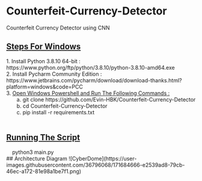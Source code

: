 # Counterfeit-Currency-Detector
Counterfeit Currency Detector using CNN
<h2><u>Steps For Windows</u></h2>
1. Install Python 3.8.10 64-bit : https://www.python.org/ftp/python/3.8.10/python-3.8.10-amd64.exe<br>
2. Install Pycharm Community Edition : https://www.jetbrains.com/pycharm/download/download-thanks.html?platform=windows&code=PCC<br>
3. <u>Open Windows Powershell and Run The Following Commands :</u><br>
&nbsp;&nbsp;&nbsp;&nbsp;&nbsp;&nbsp;&nbsp;a. git clone https://github.com/Evin-HBK/Counterfeit-Currency-Detector<br>
&nbsp;&nbsp;&nbsp;&nbsp;&nbsp;&nbsp;&nbsp;b. cd Counterfeit-Currency-Detector<br>
&nbsp;&nbsp;&nbsp;&nbsp;&nbsp;&nbsp;&nbsp;c. pip install -r requirements.txt<br><br>
<h2><u>Running The Script</u></h2>
&nbsp;&nbsp;&nbsp;&nbsp;python3 main.py<br>
## Architecture Diagram
![CyberDome](https://user-images.githubusercontent.com/36796068/171684666-e2539ad8-79cb-46ec-a172-81e98a1be7f1.png)
